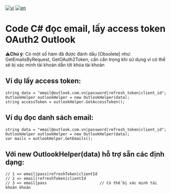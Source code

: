 [![vi](https://img.shields.io/badge/Ng%C3%B4n%20ng%E1%BB%AF-Ti%E1%BA%BFng%20Vi%E1%BB%87t-red.svg)](https://github.com/ngochoaitn/little-things/read-email-outlook/CSharp/blob/main/README.md)
[![en](https://img.shields.io/badge/Language-English-blue.svg)](https://github.com/ngochoaitn/little-things/read-email-outlook/CSharp/blob/main/README.en.md)

# Code C# đọc email, lấy access token OAuth2 Outlook
⚠️**Chú ý**: Có một số hàm đã được đánh dấu [Obsolete] như: GetEmailsByRequest, GetOAuth2Token, cần cẩn trọng khi sử dụng vì có thể sẽ bị xác minh tài khoản dẫn tới khóa tài khoản 
## Ví dụ lấy access token:
```
string data = "email@outlook.com.vn|password|refresh_token|client_id";
OutlookHelper outlookHelper = new OutlookHelper(data);
string accessToken = outlookHelper.GetAccessToken();
```

## Ví dụ đọc danh sách email:
```
string data = "email@outlook.com.vn|password|refresh_token|client_id";
OutlookHelper outlookHelper = new OutlookHelper(data);
var mails = outlookHelper.GetEmails();
```

## Với new OutlookHelper(data) hỗ trợ sẵn các định dạng:
```
// 1 => email|pass|refreshToken|clientId
// 2 => email|refreshToken|clientId
// 3 => email|pass                       // Có thể bị xác minh tài khoản khoản
```